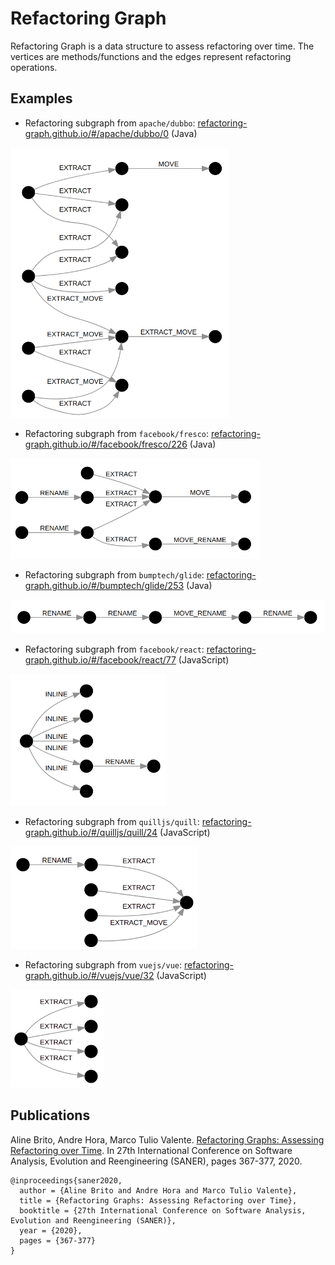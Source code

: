 # Refactoring Graph

Refactoring Graph is a data structure to assess refactoring over time. The vertices are methods/functions and the edges represent refactoring operations.

## Examples

* Refactoring subgraph from `apache/dubbo`: [refactoring-graph.github.io/#/apache/dubbo/0](https://refactoring-graph.github.io/#/apache/dubbo/0) (Java)

<img src="https://github.com/alinebrito/refactoring-graph/blob/master/docs/img/apache_dubbo_0.png" width="350"/>

* Refactoring subgraph from `facebook/fresco`: [refactoring-graph.github.io/#/facebook/fresco/226](https://refactoring-graph.github.io/#/facebook/fresco/226) (Java)

<img src="https://github.com/alinebrito/refactoring-graph/blob/master/docs/img/facebook_fresco_226.png" width="400"/>

* Refactoring subgraph from `bumptech/glide`: [refactoring-graph.github.io/#/bumptech/glide/253](https://refactoring-graph.github.io/#/bumptech/glide/253) (Java)

<img src="https://github.com/alinebrito/refactoring-graph/blob/master/docs/img/bumptech_glide_253.png" width="530"/>

* Refactoring subgraph from `facebook/react`: [refactoring-graph.github.io/#/facebook/react/77](https://refactoring-graph.github.io/#/facebook/react/77) (JavaScript)

<img src="https://github.com/alinebrito/refactoring-graph/blob/master/docs/img/facebook_react_77.png" width="250"/>

* Refactoring subgraph from `quilljs/quill`: [refactoring-graph.github.io/#/quilljs/quill/24](https://refactoring-graph.github.io/#/quilljs/quill/24) (JavaScript)

<img src="https://github.com/alinebrito/refactoring-graph/blob/master/docs/img/quilljs_quill_24.png" width="300"/>

* Refactoring subgraph from `vuejs/vue`: [refactoring-graph.github.io/#/vuejs/vue/32](https://refactoring-graph.github.io/#/vuejs/vue/32) (JavaScript)

<img src="https://github.com/alinebrito/refactoring-graph/blob/master/docs/img/vuejs_vue_32.png" width="150"/>

## Publications

Aline Brito, Andre Hora, Marco Tulio Valente. [Refactoring Graphs: Assessing Refactoring over Time](https://homepages.dcc.ufmg.br/~mtov/pub/2020-saner-refactoring-graphs.pdf). In 27th International Conference on Software Analysis, Evolution and Reengineering (SANER), pages 367-377, 2020.

```
@inproceedings{saner2020, 
  author = {Aline Brito and Andre Hora and Marco Tulio Valente}, 
  title = {Refactoring Graphs: Assessing Refactoring over Time}, 
  booktitle = {27th International Conference on Software Analysis, Evolution and Reengineering (SANER)}, 
  year = {2020}, 
  pages = {367-377}
}
```


